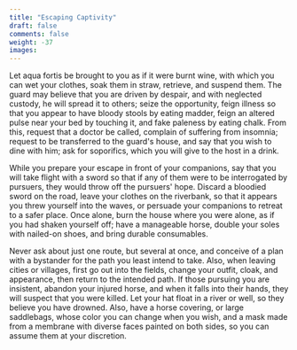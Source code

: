```yaml
---
title: "Escaping Captivity"
draft: false
comments: false
weight: -37
images:
---
```


Let aqua fortis be brought to you as if it were burnt wine, with which you can wet your clothes, soak them in straw, retrieve, and suspend them. The guard may believe that you are driven by despair, and with neglected custody, he will spread it to others; seize the opportunity, feign illness so that you appear to have bloody stools by eating madder, feign an altered pulse near your bed by touching it, and fake paleness by eating chalk. From this, request that a doctor be called, complain of suffering from insomnia; request to be transferred to the guard's house, and say that you wish to dine with him; ask for soporifics, which you will give to the host in a drink.

While you prepare your escape in front of your companions, say that you will take flight with a sword so that if any of them were to be interrogated by pursuers, they would throw off the pursuers' hope. Discard a bloodied sword on the road, leave your clothes on the riverbank, so that it appears you threw yourself into the waves, or persuade your companions to retreat to a safer place. Once alone, burn the house where you were alone, as if you had shaken yourself off; have a manageable horse, double your soles with nailed-on shoes, and bring durable consumables.

Never ask about just one route, but several at once, and conceive of a plan with a bystander for the path you least intend to take. Also, when leaving cities or villages, first go out into the fields, change your outfit, cloak, and appearance, then return to the intended path. If those pursuing you are insistent, abandon your injured horse, and when it falls into their hands, they will suspect that you were killed. Let your hat float in a river or well, so they believe you have drowned. Also, have a horse covering, or large saddlebags, whose color you can change when you wish, and a mask made from a membrane with diverse faces painted on both sides, so you can assume them at your discretion.